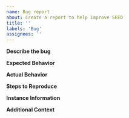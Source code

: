 ```yaml
---
name: Bug report
about: Create a report to help improve SEED
title: ''
labels: 'Bug'
assignees: ''
---
```


<!--Fill in the following information detailing the issue. Make sure to not disclose protected data (e.g., passwords). Screenshots are helpful.-->

**Describe the bug**

<!--A clear and concise description of what the bug is.-->

**Expected Behavior**

<!--A clear and concise description of what you expected to happen.-->

**Actual Behavior**

<!--What actually happened.-->

**Steps to Reproduce**

<!-- Steps to reproduce the behavior:
     1. Go to '...'
     2. Click on '....'
     3. Scroll down to '....'
     4. See error -->

**Instance Information**

<!--If the issue occurred on a dev, staging, or production instance, then fill in the following information. Server SHA can be obtained from going to the about page on the instance and copying the Version.-->

<!-- Provide this information if possible:
     Server Instance: `dev1, dev2, production, staging, etc`
     Server SHA: `abcd123`
-->

**Additional Context**

<!--Add any other context about the problem here-->

